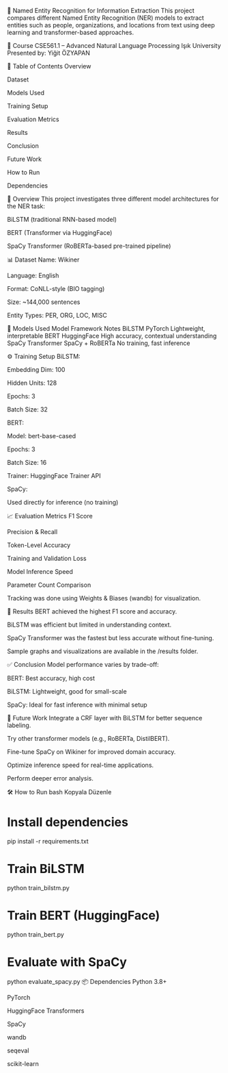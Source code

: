 🧠 Named Entity Recognition for Information Extraction
This project compares different Named Entity Recognition (NER) models to extract entities such as people, organizations, and locations from text using deep learning and transformer-based approaches.

🔬 Course
CSE561.1 – Advanced Natural Language Processing
Işık University
Presented by: Yiğit ÖZYAPAN

📌 Table of Contents
Overview

Dataset

Models Used

Training Setup

Evaluation Metrics

Results

Conclusion

Future Work

How to Run

Dependencies

📖 Overview
This project investigates three different model architectures for the NER task:

BiLSTM (traditional RNN-based model)

BERT (Transformer via HuggingFace)

SpaCy Transformer (RoBERTa-based pre-trained pipeline)

📊 Dataset
Name: Wikiner

Language: English

Format: CoNLL-style (BIO tagging)

Size: ~144,000 sentences

Entity Types: PER, ORG, LOC, MISC

🧠 Models Used
Model	Framework	Notes
BiLSTM	PyTorch	Lightweight, interpretable
BERT	HuggingFace	High accuracy, contextual understanding
SpaCy Transformer	SpaCy + RoBERTa	No training, fast inference

⚙️ Training Setup
BiLSTM:

Embedding Dim: 100

Hidden Units: 128

Epochs: 3

Batch Size: 32

BERT:

Model: bert-base-cased

Epochs: 3

Batch Size: 16

Trainer: HuggingFace Trainer API

SpaCy:

Used directly for inference (no training)

📈 Evaluation Metrics
F1 Score

Precision & Recall

Token-Level Accuracy

Training and Validation Loss

Model Inference Speed

Parameter Count Comparison

Tracking was done using Weights & Biases (wandb) for visualization.

🧪 Results
BERT achieved the highest F1 score and accuracy.

BiLSTM was efficient but limited in understanding context.

SpaCy Transformer was the fastest but less accurate without fine-tuning.

Sample graphs and visualizations are available in the /results folder.

✅ Conclusion
Model performance varies by trade-off:

BERT: Best accuracy, high cost

BiLSTM: Lightweight, good for small-scale

SpaCy: Ideal for fast inference with minimal setup

🔮 Future Work
Integrate a CRF layer with BiLSTM for better sequence labeling.

Try other transformer models (e.g., RoBERTa, DistilBERT).

Fine-tune SpaCy on Wikiner for improved domain accuracy.

Optimize inference speed for real-time applications.

Perform deeper error analysis.

🛠️ How to Run
bash
Kopyala
Düzenle
# Install dependencies
pip install -r requirements.txt

# Train BiLSTM
python train_bilstm.py

# Train BERT (HuggingFace)
python train_bert.py

# Evaluate with SpaCy
python evaluate_spacy.py
📦 Dependencies
Python 3.8+

PyTorch

HuggingFace Transformers

SpaCy

wandb

seqeval

scikit-learn

